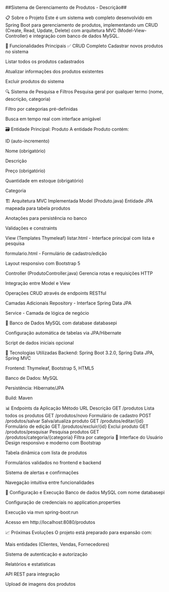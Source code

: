 ##Sistema de Gerenciamento de Produtos - Descrição##

📋 Sobre o Projeto
Este é um sistema web completo desenvolvido em Spring Boot para gerenciamento de produtos, implementando um CRUD (Create, Read, Update, Delete) com arquitetura MVC (Model-View-Controller) e integração com banco de dados MySQL.

🎯 Funcionalidades Principais
✅ CRUD Completo
Cadastrar novos produtos no sistema

Listar todos os produtos cadastrados

Atualizar informações dos produtos existentes

Excluir produtos do sistema

🔍 Sistema de Pesquisa e Filtros
Pesquisa geral por qualquer termo (nome, descrição, categoria)

Filtro por categorias pré-definidas

Busca em tempo real com interface amigável

🗃️ Entidade Principal: Produto
A entidade Produto contém:

ID (auto-incremento)

Nome (obrigatório)

Descrição

Preço (obrigatório)

Quantidade em estoque (obrigatório)

Categoria

🏗️ Arquitetura MVC Implementada
Model (Produto.java)
Entidade JPA mapeada para tabela produtos

Anotações para persistência no banco

Validações e constraints

View (Templates Thymeleaf)
listar.html - Interface principal com lista e pesquisa

formulario.html - Formulário de cadastro/edição

Layout responsivo com Bootstrap 5

Controller (ProdutoController.java)
Gerencia rotas e requisições HTTP

Integração entre Model e View

Operações CRUD através de endpoints RESTful

Camadas Adicionais
Repository - Interface Spring Data JPA

Service - Camada de lógica de negócio

💾 Banco de Dados
MySQL com database databasepi

Configuração automática de tabelas via JPA/Hibernate

Script de dados iniciais opcional

🚀 Tecnologias Utilizadas
Backend: Spring Boot 3.2.0, Spring Data JPA, Spring MVC

Frontend: Thymeleaf, Bootstrap 5, HTML5

Banco de Dados: MySQL

Persistência: Hibernate/JPA

Build: Maven

📊 Endpoints da Aplicação
Método	URL	Descrição
GET	/produtos	Lista todos os produtos
GET	/produtos/novo	Formulário de cadastro
POST	/produtos/salvar	Salva/atualiza produto
GET	/produtos/editar/{id}	Formulário de edição
GET	/produtos/excluir/{id}	Exclui produto
GET	/produtos/pesquisar	Pesquisa produtos
GET	/produtos/categoria/{categoria}	Filtra por categoria
🎨 Interface do Usuário
Design responsivo e moderno com Bootstrap

Tabela dinâmica com lista de produtos

Formulários validados no frontend e backend

Sistema de alertas e confirmações

Navegação intuitiva entre funcionalidades

🔧 Configuração e Execução
Banco de dados MySQL com nome databasepi

Configuração de credenciais no application.properties

Execução via mvn spring-boot:run

Acesso em http://localhost:8080/produtos

📈 Próximas Evoluções
O projeto está preparado para expansão com:

Mais entidades (Clientes, Vendas, Fornecedores)

Sistema de autenticação e autorização

Relatórios e estatísticas

API REST para integração

Upload de imagens dos produtos
